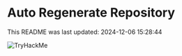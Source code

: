 # Auto Regenerate Repository

This README was last updated: 2024-12-06 15:28:44

 ![TryHackMe](https://tryhackme.com/badge/533634)